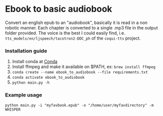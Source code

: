 # Ebook to basic audiobook

Convert an english epub to an "audiobook", basically it is read in a non robotic manner. Each chapter is converted to a single .mp3 file in the output folder provided. The voice is the best I could easily find, i.e. `tts_models/en/ljspeech/tacotron2-DDC_ph` of the `coqui-tts` project.

### Installation guide
1. Install conda at [Conda](https://docs.anaconda.com/miniconda/)
2. Install ffmpeg and make it available on $PATH, ex: `brew install ffmpeg`
3. `conda create --name ebook_to_audiobook --file requirements.txt`
4. `conda activate ebook_to_audiobook`
5. `python main.py -h`


### Example usage
`python main.py -i "myfavbook.epub" -o "/home/user/myfavdirectory" -m WHISPER`